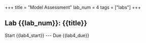 +++
title = "Model Assessment"
lab_num = 4
tags = ["labs"]
+++

## Lab {{lab_num}}: {{title}}

Start {{lab4_start}} ---
Due {{lab4_due}}
